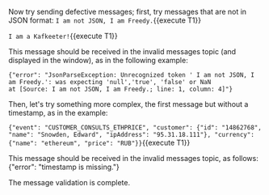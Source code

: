 
Now try sending defective messages; first, try messages that are not in JSON format:
`I am not JSON, I am Freedy.`{{execute T1}} 

`I am a Kafkeeter!`{{execute T1}} 
 
This message should be received in the invalid messages topic (and displayed in the window), as in the following example:

```
{"error": "JsonParseException: Unrecognized token ' I am not JSON, I am Freedy.': was expecting 'null','true', 'false' or NaN
at [Source: I am not JSON, I am Freedy.; line: 1, column: 4]"}
```

Then, let's try something more complex, the first message but without a timestamp, as in the example:

`{"event": "CUSTOMER_CONSULTS_ETHPRICE", "customer": {"id": "14862768", "name": "Snowden, Edward", "ipAddress": "95.31.18.111"}, "currency": {"name": "ethereum", "price": "RUB"}}`{{execute T1}} 

This message should be received in the invalid messages topic, as follows:
{"error": "timestamp is missing."}

The message validation is complete.
